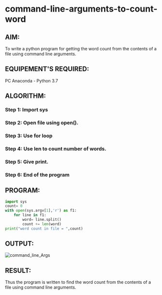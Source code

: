 # command-line-arguments-to-count-word

## AIM:
To write a python program for getting the word count from the contents of a file using command line arguments.

## EQUIPEMENT'S REQUIRED: 
PC
Anaconda - Python 3.7

## ALGORITHM: 
### Step 1: Import sys

### Step 2: Open file using open().
 
### Step 3: Use for loop

### Step 4: Use len to count number of words.

### Step 5: Give print.

### Step 6: End of the program

## PROGRAM:
```python
import sys
count= 0
with open(sys.argv[1],'r') as f1:
    for line in f1:
        word= line.split()
        count += len(word)
print("word count in file = ",count)
```
## OUTPUT:
![command_line_Args](https://user-images.githubusercontent.com/121215739/214852965-b5f0633a-00e8-404e-9edf-7a968c9dc9b0.png)



## RESULT:
Thus the program is written to find the word count from the contents of a file using command line arguments.
